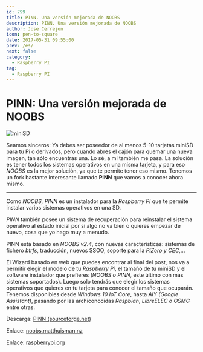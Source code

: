 ```yaml
---
id: 799
title: PINN. Una versión mejorada de NOOBS
description: PINN. Una versión mejorada de NOOBS
author: Jose Cerrejon
icon: pen-to-square
date: 2017-05-31 09:55:00
prev: /es/
next: false
category:
  - Raspberry PI
tag:
  - Raspberry PI
---
```


# PINN: Una versión mejorada de NOOBS

![miniSD](/images/2017/05/miniSD.png)

Seamos sinceros: Ya debes ser poseedor de al menos 5-10 tarjetas miniSD para tu Pi o derivados, pero cuando abres el cajón para quemar una nueva imagen, tan sólo encuentras una. Lo sé, a mí también me pasa. La solución es tener todos los sistemas operativos en una misma tarjeta, y para eso *NOOBS* es la mejor solución, ya que te permite tener eso mismo. Tenemos un fork bastante interesante llamado **PINN** que vamos a conocer ahora mismo.

- - -
Como *NOOBS, PINN* es un instalador para la *Raspberry Pi* que te permite instalar varios sistemas operativos en una SD.

*PINN* también posee un sistema de recuperación para reinstalar el sistema operativo al estado inicial por si algo no va bien o quieres empezar de nuevo, cosa que yo hago muy a menudo.

PINN está basado en *NOOBS v2.4*, con nuevas características: sistemas de fichero *btrfs*, traducción, nuevos SSOO, soporte para la *PiZero y CEC*,... 

El Wizard basado en web que puedes encontrar al final del post, nos va a permitir elegir el modelo de tu *Raspberry Pi*, el tamaño de tu miniSD y el software instalador que prefieres (*NOOBS o PINN*, este último con más sistemas soportados). Luego solo tendrás que elegir los sistemas operativos que quieres en tu tarjeta para conocer el tamaño que ocuparán. Tenemos disponibles desde *Windows 10 IoT Core*, hasta *AIY (Google Assistant)*, pasando por las archiconocidas *Raspbian*, *LibreELEC o OSMC* entre otras.

Descarga: [PINN (sourceforge.net)](https://sourceforge.net/projects/pinn/)

Enlace: [noobs.matthuisman.nz](http://noobs.matthuisman.nz/)

Enlace: [raspberrypi.org](https://www.raspberrypi.org/forums/viewtopic.php?f=63&t=142574)